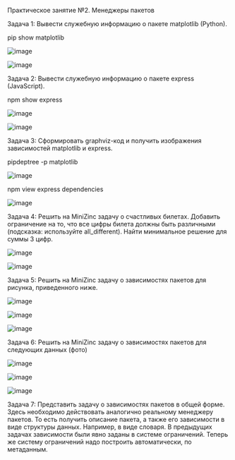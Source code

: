 Практическое занятие №2. Менеджеры пакетов

Задача 1: Вывести служебную информацию о пакете matplotlib (Python).

pip show matplotlib

![image](https://github.com/user-attachments/assets/0f351811-6e57-46fa-9322-1f835989806a)

![image](https://github.com/user-attachments/assets/7bf027c5-d892-4bee-ae4b-4d1429bd629f)

Задача 2: Вывести служебную информацию о пакете express (JavaScript).

npm show express

![image](https://github.com/user-attachments/assets/6a565678-b941-4ae3-b888-9bde51ddbe5f)

![image](https://github.com/user-attachments/assets/f789a604-5d17-4a7f-b4b1-fd5ccc0bfbc1)

Задача 3: Сформировать graphviz-код и получить изображения зависимостей matplotlib и express.

pipdeptree -p matplotlib

![image](https://github.com/user-attachments/assets/11130811-b1da-4cdb-9b02-60d78d7a5713)

npm view express dependencies

![image](https://github.com/user-attachments/assets/aa2d6b53-9a21-4f27-8187-92bb8162ad4c)

Задача 4: Решить на MiniZinc задачу о счастливых билетах. 
Добавить ограничение на то, что все цифры билета должны быть различными (подсказка: используйте all_different). 
Найти минимальное решение для суммы 3 цифр.

![image](https://github.com/user-attachments/assets/3623bdb1-7db1-4ac9-b432-e5d7d7e41e49)

![image](https://github.com/user-attachments/assets/d88026b4-98e6-4f49-9907-f66c91b5c29e)

Задача 5: Решить на MiniZinc задачу о зависимостях пакетов для рисунка, приведенного ниже.

![image](https://github.com/user-attachments/assets/b6329179-fba7-4ab9-9f45-c4a38dcffd10)

![image](https://github.com/user-attachments/assets/2ce12e92-81df-4cbc-a345-53cb5828b6c8)

![image](https://github.com/user-attachments/assets/06159476-ba10-4cb5-944c-5d9c94aab5fe)

Задача 6: Решить на MiniZinc задачу о зависимостях пакетов для следующих данных (фото)

![image](https://github.com/user-attachments/assets/aa13a39c-86c7-424b-8f7e-63db1dd3f3c3)

![image](https://github.com/user-attachments/assets/0d5e7189-5d80-47ce-bc53-8d0367a34cc4)

![image](https://github.com/user-attachments/assets/18c93801-29b7-4c7c-af7a-7f54dcc33198)

Задача 7: Представить задачу о зависимостях пакетов в общей форме. 
Здесь необходимо действовать аналогично реальному менеджеру пакетов. 
То есть получить описание пакета, а также его зависимости в виде структуры данных. 
Например, в виде словаря. 
В предыдущих задачах зависимости были явно заданы в системе ограничений. 
Теперь же систему ограничений надо построить автоматически, по метаданным.


